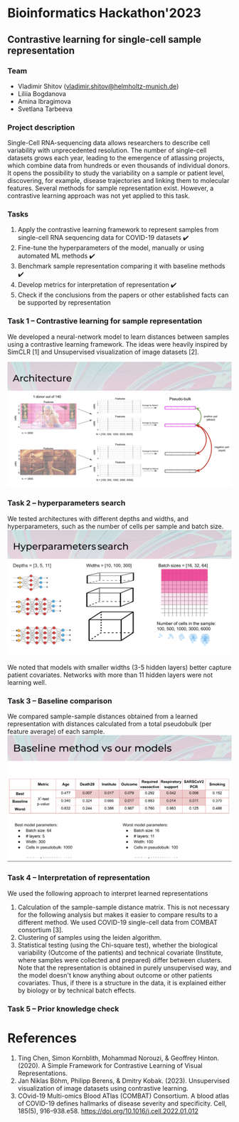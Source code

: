 # Bioinformatics Hackathon'2023
## Contrastive learning for single-cell sample representation

### Team
- Vladimir Shitov (vladimir.shitov@helmholtz-munich.de)
- Liliia Bogdanova
- Amina Ibragimova
- Svetlana Tarbeeva

### Project description
Single-Cell RNA-sequencing data allows researchers to describe cell variability with unprecedented resolution. The number of single-cell datasets grows each year, leading to the emergence of atlassing projects, which combine data from hundreds or even thousands of individual donors. It opens the possibility to study the variability on a sample or patient level, discovering, for example, disease trajectories and linking them to molecular features. Several methods for sample representation exist. However, a contrastive learning approach was not yet applied to this task.

### Tasks
1. Apply the contrastive learning framework to represent samples from single-cell RNA sequencing data for COVID-19 datasets ✔️
2. Fine-tune the hyperparameters of the model, manually or using automated ML methods ✔️
3. Benchmark sample representation comparing it with baseline methods ✔️
4. Develop metrics for interpretation of representation ✔️
5. Check if the conclusions from the papers or other established facts can be supported by representation


### Task 1 – Contrastive learning for sample representation

We developed a neural-network model to learn distances between samples using a contrastive learning framework. The ideas were heavily inspired by SimCLR [1] and Unsupervised visualization of image datasets [2].

![images/architecture.png](images/architecture.png)

### Task 2 – hyperparameters search

We tested architectures with different depths and widths, and hyperparameters, such as the number of cells per sample and batch size.
![images/hyperparameters.png](images/hyperparameters.png)

We noted that models with smaller widths (3-5 hidden layers) better capture patient covariates. Networks with more than 11 hidden layers were not learning well.

### Task 3 – Baseline comparison

We compared sample-sample distances obtained from a learned representation with distances calculated from a total pseudobulk (per feature average) of each sample. 
![images/results.png](images/results.png)

### Task 4 – Interpretation of representation

We used the following approach to interpret learned representations
1. Calculation of the sample-sample distance matrix. This is not necessary for the following analysis but makes it easier to compare results to a different method. We used COVID-19 single-cell data from COMBAT consortium [3].
2. Clustering of samples using the leiden algorithm.
3. Statistical testing (using the Chi-square test), whether the biological variability (Outcome of the patients) and technical covariate (Institute, where samples were collected and prepared) differ between clusters. Note that the representation is obtained in purely unsupervised way, and the model doesn't know anything about outcome or other patients covariates. Thus, if there is a structure in the data, it is explained either by biology or by technical batch effects.

### Task 5 – Prior knowledge check

# References 
1. Ting Chen, Simon Kornblith, Mohammad Norouzi, & Geoffrey Hinton. (2020). A Simple Framework for Contrastive Learning of Visual Representations.
2. Jan Niklas Böhm, Philipp Berens, & Dmitry Kobak. (2023). Unsupervised visualization of image datasets using contrastive learning.
3. COvid-19 Multi-omics Blood ATlas (COMBAT) Consortium. A blood atlas of COVID-19 defines hallmarks of disease severity and specificity. Cell, 185(5), 916–938.e58. https://doi.org/10.1016/j.cell.2022.01.012

